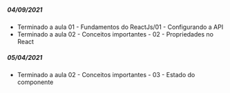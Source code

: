 ##### 04/09/2021
- Terminado a aula 01 - Fundamentos do ReactJs/01 - Configurando a API
- Terminado a aula 02 - Conceitos importantes - 02 - Propriedades no React
##### 05/04/2021
- Terminado a aula 02 - Conceitos importantes - 03 - Estado do componente

